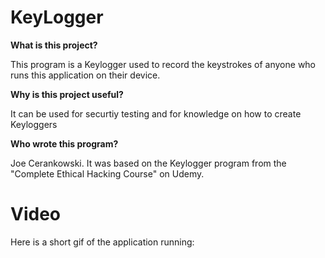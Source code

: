 # KeyLogger

**What is this project?**

This program is a Keylogger used to record the keystrokes of anyone who runs this application on their device.

**Why is this project useful?**

It can be used for securtiy testing and for knowledge on how to create Keyloggers

**Who wrote this program?**

Joe Cerankowski. It was based on the Keylogger program from the "Complete Ethical Hacking Course" on Udemy.

# Video

Here is a short gif of the application running: